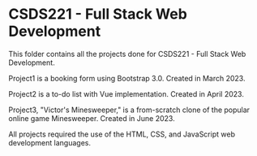  # CSDS221 - Full Stack Web Development

This folder contains all the projects done for CSDS221 - Full Stack Web Development.


Project1 is a booking form using Bootstrap 3.0. Created in March 2023.

Project2 is a to-do list with Vue implementation. Created in April 2023.

Project3, "Victor's Minesweeper," is a from-scratch clone of the popular online game Minesweeper. Created in June 2023.


All projects required the use of the HTML, CSS, and JavaScript web development languages.
